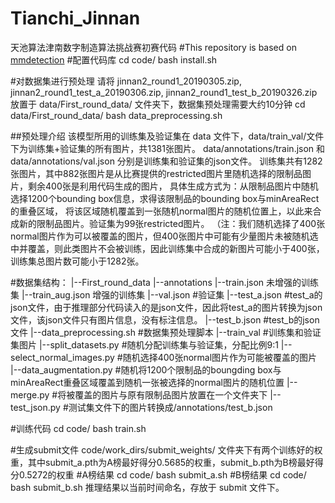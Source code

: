 # Tianchi_Jinnan
天池算法津南数字制造算法挑战赛初赛代码
#This repository is based on [mmdetection](https://github.com/open-mmlab/mmdetection)
#配置代码库
    cd code/
    bash install.sh

#对数据集进行预处理
请将 jinnan2_round1_20190305.zip, jinnan2_round1_test_a_20190306.zip, jinnan2_round1_test_b_20190326.zip 放置于 data/First_round_data/ 文件夹下，数据集预处理需要大约10分钟
    cd data/First_round_data/ 
    bash data_preprocessing.sh

##预处理介绍
该模型所用的训练集及验证集在 data 文件下，data/train_val/文件下为训练集+验证集的所有图片，共1381张图片。
data/annotations/train.json 和 data/annotations/val.json 分别是训练集和验证集的json文件。
训练集共有1282张图片，其中882张图片是从比赛提供的restricted图片里随机选择的限制品图片，剩余400张是利用代码生成的图片，
具体生成方式为：从限制品图片中随机选择1200个bounding box信息，求得该限制品的bounding box与minAreaRect的重叠区域，
将该区域随机覆盖到一张随机normal图片的随机位置上，以此来合成新的限制品图片。验证集为99张restricted图片。
（注：我们随机选择了400张normal图片作为可以被覆盖的图片，但400张图片中可能有少量图片未被随机选中并覆盖，则此类图片不会被训练，因此训练集中合成的新图片可能小于400张，训练集总图片数可能小于1282张。

#数据集结构：
|--First_round_data
    |--annotations
        |--train.json  未增强的训练集
        |--train_aug.json  增强的训练集
        |--val.json  #验证集
        |--test_a.json  #test_a的json文件，由于推理部分代码读入的是json文件，因此将test_a的图片转换为json文件，该json文件只有图片信息，没有标注信息。
        |--test_b.json  #test_b的json文件
    |--data_preprocessing.sh  #数据集预处理脚本
    |--train_val  #训练集和验证集图片
    |--split_datasets.py  #随机分配训练集与验证集，分配比例9:1
    |--select_normal_images.py  #随机选择400张normal图片作为可能被覆盖的图片
    |--data_augmentation.py  #随机将1200个限制品的boungding box与minAreaRect重叠区域覆盖到随机一张被选择的normal图片的随机位置
    |--merge.py  #将被覆盖的图片与原有限制品图片放置在一个文件夹下
    |--test_json.py  #测试集文件下的图片转换成/annotations/test_b.json
        


#训练代码
    cd code/
    bash train.sh


#生成submit文件
code/work_dirs/submit_weights/ 文件夹下有两个训练好的权重，其中submit_a.pth为A榜最好得分0.5685的权重，submit_b.pth为B榜最好得分0.5272的权重
#A榜结果
    cd code/ 
    bash submit_a.sh
#B榜结果 
    cd code/
    bash submit_b.sh
推理结果以当前时间命名，存放于 submit 文件下。

